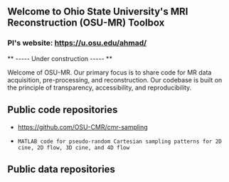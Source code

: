 ## Welcome to Ohio State University's MRI Reconstruction (OSU-MR) Toolbox
### PI's website: https://u.osu.edu/ahmad/

** ----- Under construction ----- **

Welcome of OSU-MR. Our primary focus is to share code for MR data acquisition, pre-processing, and reconstruction. Our codebase is built on the principle of transparency, accessibility, and reproducibility.

## Public code repositories
* https://github.com/OSU-CMR/cmr-sampling
*     MATLAB code for pseudo-random Cartesian sampling patterns for 2D cine, 2D flow, 3D cine, and 4D flow
  

## Public data repositories
